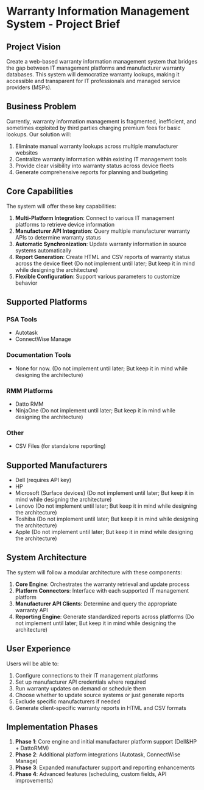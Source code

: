 # **Warranty Information Management System - Project Brief**

## **Project Vision**

Create a web-based warranty information management system that bridges the gap between IT management platforms and manufacturer warranty databases. This system will democratize warranty lookups, making it accessible and transparent for IT professionals and managed service providers (MSPs).

## **Business Problem**

Currently, warranty information management is fragmented, inefficient, and sometimes exploited by third parties charging premium fees for basic lookups. Our solution will:

1. Eliminate manual warranty lookups across multiple manufacturer websites
2. Centralize warranty information within existing IT management tools
3. Provide clear visibility into warranty status across device fleets
4. Generate comprehensive reports for planning and budgeting

## **Core Capabilities**

The system will offer these key capabilities:

1. **Multi-Platform Integration**: Connect to various IT management platforms to retrieve device information
2. **Manufacturer API Integration**: Query multiple manufacturer warranty APIs to determine warranty status
3. **Automatic Synchronization**: Update warranty information in source systems automatically
4. **Report Generation**: Create HTML and CSV reports of warranty status across the device fleet (Do not implement until later; But keep it in mind while designing the architecture)
5. **Flexible Configuration**: Support various parameters to customize behavior

## **Supported Platforms**

### **PSA Tools**

- Autotask
- ConnectWise Manage

### **Documentation Tools**

- None for now. (Do not implement until later; But keep it in mind while designing the architecture)

### **RMM Platforms**

- Datto RMM
- NinjaOne (Do not implement until later; But keep it in mind while designing the architecture)

### **Other**

- CSV Files (for standalone reporting)

## **Supported Manufacturers**

- Dell (requires API key)
- HP
- Microsoft (Surface devices) (Do not implement until later; But keep it in mind while designing the architecture)
- Lenovo (Do not implement until later; But keep it in mind while designing the architecture)
- Toshiba (Do not implement until later; But keep it in mind while designing the architecture)
- Apple (Do not implement until later; But keep it in mind while designing the architecture)

## **System Architecture**

The system will follow a modular architecture with these components:

1. **Core Engine**: Orchestrates the warranty retrieval and update process
2. **Platform Connectors**: Interface with each supported IT management platform
3. **Manufacturer API Clients**: Determine and query the appropriate warranty API
4. **Reporting Engine**: Generate standardized reports across platforms (Do not implement until later; But keep it in mind while designing the architecture)

## **User Experience**

Users will be able to:

1. Configure connections to their IT management platforms
2. Set up manufacturer API credentials where required
3. Run warranty updates on demand or schedule them
4. Choose whether to update source systems or just generate reports
5. Exclude specific manufacturers if needed
6. Generate client-specific warranty reports in HTML and CSV formats

## **Implementation Phases**

1. **Phase 1**: Core engine and initial manufacturer platform support (Dell&HP + DattoRMM) 
2. **Phase 2**: Additional platform integrations (Autotask, ConnectWise Manage)
3. **Phase 3**: Expanded manufacturer support and reporting enhancements
4. **Phase 4**: Advanced features (scheduling, custom fields, API improvements)